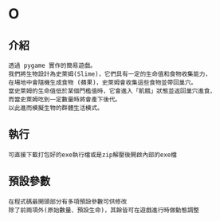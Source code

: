 # O

## 介紹
    透過 pygame 實作的簡易遊戲。
    我們將生物設計為史萊姆(Slime)，它們具有一定的生命值和食物收集能力，
    在場地中會隨機生成食物 (蘋果)，史萊姆會收集這些食物並帶回巢穴。
    當史萊姆的生命值低於某個門檻值時，它會進入「飢餓」狀態並返回巢穴進食，
    而當史萊姆吃到一定數量時將會產下後代。
    以此進而模擬生物的群體生活模式。
    
## 執行
    可直接下載打包好的exe執行檔或是zip解壓後開啟內部的exe檔

## 預設參數
    在程式碼最開頭部分有多項預設參數可供修改
    除了前兩項外(原始數量、預設生命)，其餘皆可在遊戲進行時做動態調整
